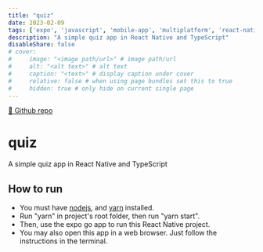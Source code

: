```yaml
---
title: "quiz"
date: 2023-02-09
tags: ['expo', 'javascript', 'mobile-app', 'multiplatform', 'react-native', 'typescript', 'web-app', 'web-application']
description: "A simple quiz app in React Native and TypeScript"
disableShare: false
# cover:
#     image: "<image path/url>" # image path/url
#     alt: "<alt text>" # alt text
#     caption: "<text>" # display caption under cover
#     relative: false # when using page bundles set this to true
#     hidden: true # only hide on current single page
---
```


[🔗 Github repo](https://github.com/dev-abir/quiz)
# quiz
A simple quiz app in React Native and TypeScript

## How to run
- You must have [nodejs](https://nodejs.org/), and [yarn](https://yarnpkg.com/) installed.
- Run "yarn" in project's root folder, then run "yarn start".
- Then, use the expo go app to run this React Native project.
- You may also open this app in a web browser. Just follow the instructions in the terminal.


